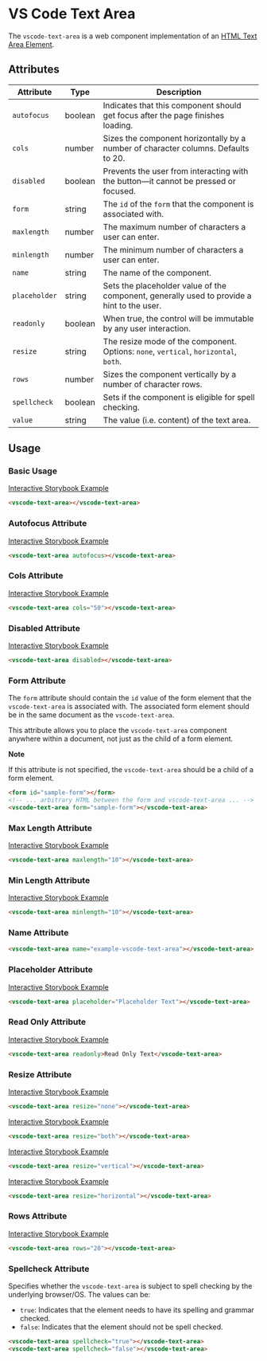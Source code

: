 # VS Code Text Area

The `vscode-text-area` is a web component implementation of an [HTML Text Area Element](https://developer.mozilla.org/en-US/docs/Web/HTML/Element/textarea).

## Attributes

| Attribute     | Type    | Description                                                                                |
| ------------- | ------- | ------------------------------------------------------------------------------------------ |
| `autofocus`   | boolean | Indicates that this component should get focus after the page finishes loading.            |
| `cols`        | number  | Sizes the component horizontally by a number of character columns. Defaults to 20.         |
| `disabled`    | boolean | Prevents the user from interacting with the button––it cannot be pressed or focused.       |
| `form`        | string  | The `id` of the `form` that the component is associated with.                              |
| `maxlength`   | number  | The maximum number of characters a user can enter.                                         |
| `minlength`   | number  | The minimum number of characters a user can enter.                                         |
| `name`        | string  | The name of the component.                                                                 |
| `placeholder` | string  | Sets the placeholder value of the component, generally used to provide a hint to the user. |
| `readonly`    | boolean | When true, the control will be immutable by any user interaction.                          |
| `resize`      | string  | The resize mode of the component. Options: `none`, `vertical`, `horizontal`, `both`.       |
| `rows`        | number  | Sizes the component vertically by a number of character rows.                              |
| `spellcheck`  | boolean | Sets if the component is eligible for spell checking.                                      |
| `value`       | string  | The value (i.e. content) of the text area.                                                 |

## Usage

### Basic Usage

[Interactive Storybook Example](https://microsoft.github.io/vscode-webview-toolkit/?path=/story/library-text-area--default)

```html
<vscode-text-area></vscode-text-area>
```

### Autofocus Attribute

[Interactive Storybook Example](https://microsoft.github.io/vscode-webview-toolkit/?path=/story/library-text-area--with-autofocus)

```html
<vscode-text-area autofocus></vscode-text-area>
```

### Cols Attribute

[Interactive Storybook Example](https://microsoft.github.io/vscode-webview-toolkit/?path=/story/library-text-area--with-custom-cols)

```html
<vscode-text-area cols="50"></vscode-text-area>
```

### Disabled Attribute

[Interactive Storybook Example](https://microsoft.github.io/vscode-webview-toolkit/?path=/story/library-text-area--with-disabled)

```html
<vscode-text-area disabled></vscode-text-area>
```

### Form Attribute

The `form` attribute should contain the `id` value of the form element that the `vscode-text-area` is associated with. The associated form element should be in the same document as the `vscode-text-area`.

This attribute allows you to place the `vscode-text-area` component anywhere within a document, not just as the child of a form element.

**Note**

If this attribute is not specified, the `vscode-text-area` should be a child of a form element.

```html
<form id="sample-form"></form>
<!-- ... arbitrary HTML between the form and vscode-text-area ... -->
<vscode-text-area form="sample-form"></vscode-text-area>
```

### Max Length Attribute

[Interactive Storybook Example](https://microsoft.github.io/vscode-webview-toolkit/?path=/story/library-text-area--with-max-length)

```html
<vscode-text-area maxlength="10"></vscode-text-area>
```

### Min Length Attribute

[Interactive Storybook Example](https://microsoft.github.io/vscode-webview-toolkit/?path=/story/library-text-area--with-min-length)

```html
<vscode-text-area minlength="10"></vscode-text-area>
```

### Name Attribute

```html
<vscode-text-area name="example-vscode-text-area"></vscode-text-area>
```

### Placeholder Attribute

[Interactive Storybook Example](https://microsoft.github.io/vscode-webview-toolkit/?path=/story/library-text-area--with-placeholder)

```html
<vscode-text-area placeholder="Placeholder Text"></vscode-text-area>
```

### Read Only Attribute

[Interactive Storybook Example](https://microsoft.github.io/vscode-webview-toolkit/?path=/story/library-text-area--with-readonly)

```html
<vscode-text-area readonly>Read Only Text</vscode-text-area>
```

### Resize Attribute

[Interactive Storybook Example](https://microsoft.github.io/vscode-webview-toolkit/?path=/story/library-text-area--with-resize-none)

```html
<vscode-text-area resize="none"></vscode-text-area>
```

[Interactive Storybook Example](https://microsoft.github.io/vscode-webview-toolkit/?path=/story/library-text-area--with-resize-both)

```html
<vscode-text-area resize="both"></vscode-text-area>
```

[Interactive Storybook Example](https://microsoft.github.io/vscode-webview-toolkit/?path=/story/library-text-area--with-resize-vertical)

```html
<vscode-text-area resize="vertical"></vscode-text-area>
```

[Interactive Storybook Example](https://microsoft.github.io/vscode-webview-toolkit/?path=/story/library-text-area--with-resize-horizontal)

```html
<vscode-text-area resize="horizontal"></vscode-text-area>
```

### Rows Attribute

[Interactive Storybook Example](https://microsoft.github.io/vscode-webview-toolkit/?path=/story/library-text-area--with-custom-rows)

```html
<vscode-text-area rows="20"></vscode-text-area>
```

### Spellcheck Attribute

Specifies whether the `vscode-text-area` is subject to spell checking by the underlying browser/OS. The values can be:

-   `true`: Indicates that the element needs to have its spelling and grammar checked.
-   `false`: Indicates that the element should not be spell checked.

```html
<vscode-text-area spellcheck="true"></vscode-text-area>
<vscode-text-area spellcheck="false"></vscode-text-area>
```
